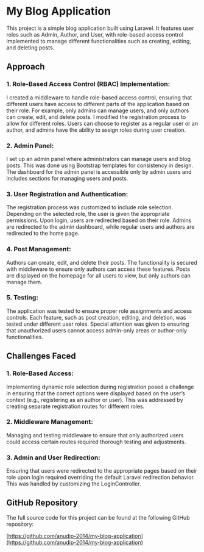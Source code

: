 
# My Blog Application
This project is a simple blog application built using Laravel. It features user roles such as Admin, Author, and User, with role-based access control implemented to manage different functionalities such as creating, editing, and deleting posts.

## Approach
### 1. Role-Based Access Control (RBAC) Implementation:
I created a middleware to handle role-based access control, ensuring that different users have access to different parts of the application based on their role. For example, only admins can manage users, and only authors can create, edit, and delete posts.
I modified the registration process to allow for different roles. Users can choose to register as a regular user or an author, and admins have the ability to assign roles during user creation.

### 2. Admin Panel:
I set up an admin panel where administrators can manage users and blog posts. This was done using Bootstrap templates for consistency in design.
The dashboard for the admin panel is accessible only by admin users and includes sections for managing users and posts.

### 3. User Registration and Authentication:
The registration process was customized to include role selection. Depending on the selected role, the user is given the appropriate permissions.
Upon login, users are redirected based on their role. Admins are redirected to the admin dashboard, while regular users and authors are redirected to the home page.

### 4. Post Management:
Authors can create, edit, and delete their posts. The functionality is secured with middleware to ensure only authors can access these features.
Posts are displayed on the homepage for all users to view, but only authors can manage them.

### 5. Testing:
The application was tested to ensure proper role assignments and access controls. Each feature, such as post creation, editing, and deletion, was tested under different user roles.
Special attention was given to ensuring that unauthorized users cannot access admin-only areas or author-only functionalities.

## Challenges Faced

### 1. Role-Based Access:
Implementing dynamic role selection during registration posed a challenge in ensuring that the correct options were displayed based on the user’s context (e.g., registering as an author or user). This was addressed by creating separate registration routes for different roles.

### 2. Middleware Management:
Managing and testing middleware to ensure that only authorized users could access certain routes required thorough testing and adjustments.

### 3. Admin and User Redirection:
Ensuring that users were redirected to the appropriate pages based on their role upon login required overriding the default Laravel redirection behavior. This was handled by customizing the LoginController.

## GitHub Repository
The full source code for this project can be found at the following GitHub repository:

[https://github.com/anudip-2014/my-blog-application](https://github.com/anudip-2014/my-blog-application)



